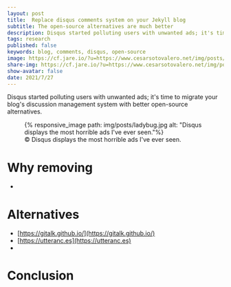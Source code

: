 ```yaml
---
layout: post
title:  Replace disqus comments system on your Jekyll blog 
subtitle: The open-source alternatives are much better
description: Disqus started polluting users with unwanted ads; it's time to migrate your blog's discussion management system with better open-source alternatives.
tags: research
published: false
keywords: blog, comments, disqus, open-source
image: https://cf.jare.io/?u=https://www.cesarsotovalero.net/img/posts/phd_grind_cover.png
share-img: https://cf.jare.io/?u=https://www.cesarsotovalero.net/img/posts/phd_grind_cover.png
show-avatar: false
date: 2021/7/27
---
```


Disqus started polluting users with unwanted ads; it's time to migrate your blog's discussion management system with better open-source alternatives.


<figure class="jb_picture">
  {% responsive_image path: img/posts/ladybug.jpg alt: "Disqus displays the most horrible ads I've ever seen."%}
  <figcaption class="stroke">
    &#169; Disqus displays the most horrible ads I've ever seen.
  </figcaption>
</figure>


# Why removing

- 


# Alternatives

- [https://gitalk.github.io/](https://gitalk.github.io/)
- [https://utteranc.es](https://utteranc.es)
- 


# Conclusion

